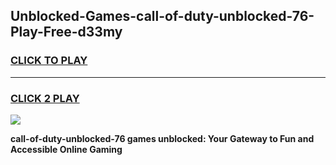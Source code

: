 
## Unblocked-Games-call-of-duty-unblocked-76-Play-Free-d33my
<h3>
<a href="https://premium76.site?title=call-of-duty-unblocked-76&ref=18A1">CLICK TO PLAY</a></h3>
<hr>

<h3>
<a href="https://premium76.site?title=call-of-duty-unblocked-76&ref=18A1">CLICK 2 PLAY</a>
  
</h3>

<a href="https://premium76.site?title=call-of-duty-unblocked-76&ref=18A1"><img src="https://clearcache.store/games.png"></a>


**call-of-duty-unblocked-76 games unblocked: Your Gateway to Fun and Accessible Online Gaming**
